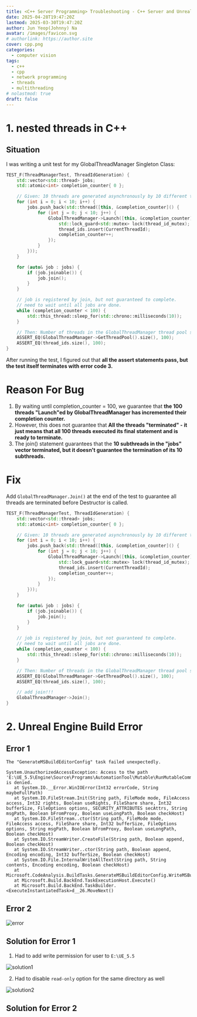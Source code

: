 ```yaml
---
title: <C++ Server Programming> Troubleshooting - C++ Server and Unreal Engine
date: 2025-04-28T19:47:20Z
lastmod: 2025-03-30T19:47:20Z
author: Jun Yeop(Johnny) Na
avatar: /images/favicon.svg
# authorlink: https://author.site
cover: cpp.png
categories:
  - computer vision
tags:
  - c++
  - cpp
  - network programming
  - threads
  - multithreading
# nolastmod: true
draft: false
---
```


# 1. nested threads in C++

## Situation

I was writing a unit test for my GlobalThreadManager Singleton Class:

```cpp
TEST_F(ThreadManagerTest, ThreadIdGeneration) {
    std::vector<std::thread> jobs;
    std::atomic<int> completion_counter{ 0 };

	// Given: 10 threads are generated asynchronously by 10 different threads using GlobalThreadManager, total 100 threads
    for (int i = 0; i < 10; i++) {
        jobs.push_back(std::thread([this, &completion_counter]() {
            for (int j = 0; j < 10; j++) {
                GlobalThreadManager->Launch([this, &completion_counter]() {
                    std::lock_guard<std::mutex> lock(thread_id_mutex);
                    thread_ids.insert(CurrentThreadId);
                    completion_counter++;
                });
            }
        }));
    }

    for (auto& job : jobs) {
        if (job.joinable()) {
            job.join();
        }
    }

    // job is registered by join, but not guaranteed to complete.
    // need to wait until all jobs are done.
    while (completion_counter < 100) {
        std::this_thread::sleep_for(std::chrono::milliseconds(10));
    }

	// Then: Number of threads in the GlobalThreadManager thread pool should be 100, and they must all have unique ids.
    ASSERT_EQ(GlobalThreadManager->GetThreadPool().size(), 100);
    ASSERT_EQ(thread_ids.size(), 100);
}
```

After running the test, I figured out that **all the assert statements pass, but the test itself terminates with error code 3.**

# Reason For Bug

1. By waiting until completion_counter = 100, we guarantee that **the 100 threads "Launch"ed by GlobalThreadManager has incremented their completion counter.**
2. However, this does not guarantee that **All the threads "terminated" - it just means that all 100 threads executed its final statement and is ready to terminate.**
3. The join() statement guarantees that the **10 subthreads in the "jobs" vector terminated, but it doesn't guarantee the termination of its 10 subthreads.**

# Fix

Add `GlobalThreadManager.Join()` at the end of the test to guarantee all threads are terminated before Destructor is called.

```cpp
TEST_F(ThreadManagerTest, ThreadIdGeneration) {
    std::vector<std::thread> jobs;
    std::atomic<int> completion_counter{ 0 };

	// Given: 10 threads are generated asynchronously by 10 different threads using GlobalThreadManager, total 100 threads
    for (int i = 0; i < 10; i++) {
        jobs.push_back(std::thread([this, &completion_counter]() {
            for (int j = 0; j < 10; j++) {
                GlobalThreadManager->Launch([this, &completion_counter]() {
                    std::lock_guard<std::mutex> lock(thread_id_mutex);
                    thread_ids.insert(CurrentThreadId);
                    completion_counter++;
                });
            }
        }));
    }

    for (auto& job : jobs) {
        if (job.joinable()) {
            job.join();
        }
    }

    // job is registered by join, but not guaranteed to complete.
    // need to wait until all jobs are done.
    while (completion_counter < 100) {
        std::this_thread::sleep_for(std::chrono::milliseconds(10));
    }

	// Then: Number of threads in the GlobalThreadManager thread pool should be 100, and they must all have unique ids.
    ASSERT_EQ(GlobalThreadManager->GetThreadPool().size(), 100);
    ASSERT_EQ(thread_ids.size(), 100);

	// add join!!!
	GlobalThreadManager->Join();
}
```

# 2. Unreal Engine Build Error

## Error 1

```
The "GenerateMSBuildEditorConfig" task failed unexpectedly.

System.UnauthorizedAccessException: Access to the path 'E:\UE_5.5\Engine\Source\Programs\AutomationTool\Mutable\RunMutableCommandlet\obj\Development\RunMutableCommandlet.Automation.GeneratedMSBuildEditorConfig.editorconfig' is denied.
   at System.IO.__Error.WinIOError(Int32 errorCode, String maybeFullPath)
   at System.IO.FileStream.Init(String path, FileMode mode, FileAccess access, Int32 rights, Boolean useRights, FileShare share, Int32 bufferSize, FileOptions options, SECURITY_ATTRIBUTES secAttrs, String msgPath, Boolean bFromProxy, Boolean useLongPath, Boolean checkHost)
   at System.IO.FileStream..ctor(String path, FileMode mode, FileAccess access, FileShare share, Int32 bufferSize, FileOptions options, String msgPath, Boolean bFromProxy, Boolean useLongPath, Boolean checkHost)
   at System.IO.StreamWriter.CreateFile(String path, Boolean append, Boolean checkHost)
   at System.IO.StreamWriter..ctor(String path, Boolean append, Encoding encoding, Int32 bufferSize, Boolean checkHost)
   at System.IO.File.InternalWriteAllText(String path, String contents, Encoding encoding, Boolean checkHost)
   at Microsoft.CodeAnalysis.BuildTasks.GenerateMSBuildEditorConfig.WriteMSBuildEditorConfig()
   at Microsoft.Build.BackEnd.TaskExecutionHost.Execute()
   at Microsoft.Build.BackEnd.TaskBuilder.<ExecuteInstantiatedTask>d__26.MoveNext()
```

## Error 2

![error](./error.png)

## Solution for Error 1

1. Had to add write permission for user to `E:\UE_5.5`

![solution1](./solution1.png)

2. Had to disable `read-only` option for the same directory as well

![solution2](./solution2.png)

## Solution for Error 2
